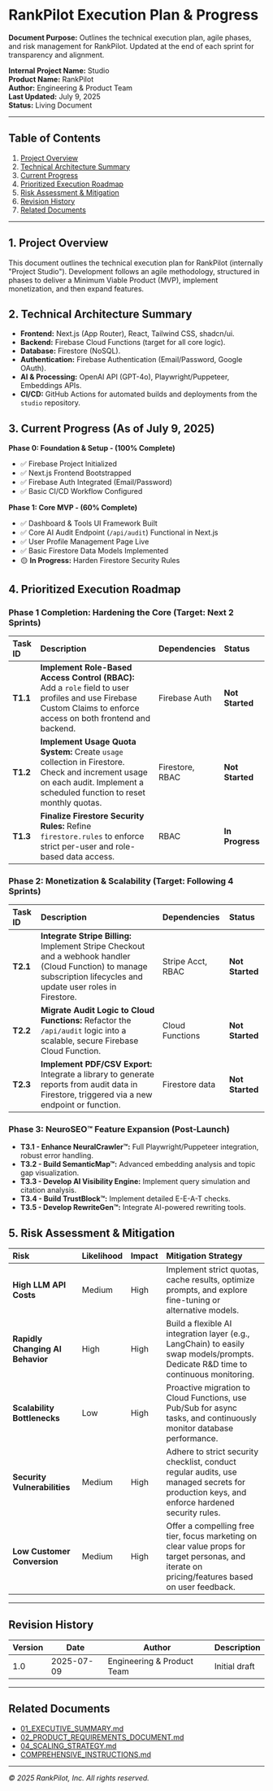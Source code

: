 # RankPilot Execution Plan & Progress

**Document Purpose:**
Outlines the technical execution plan, agile phases, and risk management for RankPilot. Updated at the end of each sprint for transparency and alignment.

**Internal Project Name:** Studio  
**Product Name:** RankPilot  
**Author:** Engineering & Product Team  
**Last Updated:** July 9, 2025  
**Status:** Living Document

---

## Table of Contents

1. [Project Overview](#1-project-overview)
2. [Technical Architecture Summary](#2-technical-architecture-summary)
3. [Current Progress](#3-current-progress-as-of-july-9-2025)
4. [Prioritized Execution Roadmap](#4-prioritized-execution-roadmap)
5. [Risk Assessment & Mitigation](#5-risk-assessment--mitigation)
6. [Revision History](#revision-history)
7. [Related Documents](#related-documents)

---

## 1. Project Overview

This document outlines the technical execution plan for RankPilot (internally "Project Studio"). Development follows an agile methodology, structured in phases to deliver a Minimum Viable Product (MVP), implement monetization, and then expand features.

## 2. Technical Architecture Summary

- **Frontend:** Next.js (App Router), React, Tailwind CSS, shadcn/ui.
- **Backend:** Firebase Cloud Functions (target for all core logic).
- **Database:** Firestore (NoSQL).
- **Authentication:** Firebase Authentication (Email/Password, Google OAuth).
- **AI & Processing:** OpenAI API (GPT-4o), Playwright/Puppeteer, Embeddings APIs.
- **CI/CD:** GitHub Actions for automated builds and deployments from the `studio` repository.

## 3. Current Progress (As of July 9, 2025)

**Phase 0: Foundation & Setup - (100% Complete)**

- ✅ Firebase Project Initialized
- ✅ Next.js Frontend Bootstrapped
- ✅ Firebase Auth Integrated (Email/Password)
- ✅ Basic CI/CD Workflow Configured

**Phase 1: Core MVP - (60% Complete)**

- ✅ Dashboard & Tools UI Framework Built
- ✅ Core AI Audit Endpoint (`/api/audit`) Functional in Next.js
- ✅ User Profile Management Page Live
- ✅ Basic Firestore Data Models Implemented
- 🟡 **In Progress:** Harden Firestore Security Rules

## 4. Prioritized Execution Roadmap

### Phase 1 Completion: Hardening the Core (Target: Next 2 Sprints)

| Task ID  | Description                                                                                                                                                                | Dependencies    | Status          |
| :------- | :------------------------------------------------------------------------------------------------------------------------------------------------------------------------- | :-------------- | :-------------- |
| **T1.1** | **Implement Role-Based Access Control (RBAC):** Add a `role` field to user profiles and use Firebase Custom Claims to enforce access on both frontend and backend.         | Firebase Auth   | **Not Started** |
| **T1.2** | **Implement Usage Quota System:** Create `usage` collection in Firestore. Check and increment usage on each audit. Implement a scheduled function to reset monthly quotas. | Firestore, RBAC | **Not Started** |
| **T1.3** | **Finalize Firestore Security Rules:** Refine `firestore.rules` to enforce strict per-user and role-based data access.                                                     | RBAC            | **In Progress** |

### Phase 2: Monetization & Scalability (Target: Following 4 Sprints)

| Task ID  | Description                                                                                                                                                          | Dependencies      | Status          |
| :------- | :------------------------------------------------------------------------------------------------------------------------------------------------------------------- | :---------------- | :-------------- |
| **T2.1** | **Integrate Stripe Billing:** Implement Stripe Checkout and a webhook handler (Cloud Function) to manage subscription lifecycles and update user roles in Firestore. | Stripe Acct, RBAC | **Not Started** |
| **T2.2** | **Migrate Audit Logic to Cloud Functions:** Refactor the `/api/audit` logic into a scalable, secure Firebase Cloud Function.                                         | Cloud Functions   | **Not Started** |
| **T2.3** | **Implement PDF/CSV Export:** Integrate a library to generate reports from audit data in Firestore, triggered via a new endpoint or function.                        | Firestore data    | **Not Started** |

### Phase 3: NeuroSEO™ Feature Expansion (Post-Launch)

- **T3.1 - Enhance NeuralCrawler™:** Full Playwright/Puppeteer integration, robust error handling.
- **T3.2 - Build SemanticMap™:** Advanced embedding analysis and topic gap visualization.
- **T3.3 - Develop AI Visibility Engine:** Implement query simulation and citation analysis.
- **T3.4 - Build TrustBlock™:** Implement detailed E-E-A-T checks.
- **T3.5 - Develop RewriteGen™:** Integrate AI-powered rewriting tools.

## 5. Risk Assessment & Mitigation

| Risk                             | Likelihood | Impact | Mitigation Strategy                                                                                                                             |
| :------------------------------- | :--------- | :----- | :---------------------------------------------------------------------------------------------------------------------------------------------- |
| **High LLM API Costs**           | Medium     | High   | Implement strict quotas, cache results, optimize prompts, and explore fine-tuning or alternative models.                                        |
| **Rapidly Changing AI Behavior** | High       | High   | Build a flexible AI integration layer (e.g., LangChain) to easily swap models/prompts. Dedicate R&D time to continuous monitoring.              |
| **Scalability Bottlenecks**      | Low        | High   | Proactive migration to Cloud Functions, use Pub/Sub for async tasks, and continuously monitor database performance.                             |
| **Security Vulnerabilities**     | Medium     | High   | Adhere to strict security checklist, conduct regular audits, use managed secrets for production keys, and enforce hardened security rules.      |
| **Low Customer Conversion**      | Medium     | High   | Offer a compelling free tier, focus marketing on clear value props for target personas, and iterate on pricing/features based on user feedback. |

---

## Revision History

| Version | Date       | Author                     | Description   |
| ------- | ---------- | -------------------------- | ------------- |
| 1.0     | 2025-07-09 | Engineering & Product Team | Initial draft |

---

## Related Documents

- [01_EXECUTIVE_SUMMARY.md](./01_EXECUTIVE_SUMMARY.md)
- [02_PRODUCT_REQUIREMENTS_DOCUMENT.md](./02_PRODUCT_REQUIREMENTS_DOCUMENT.md)
- [04_SCALING_STRATEGY.md](./04_SCALING_STRATEGY.md)
- [COMPREHENSIVE_INSTRUCTIONS.md](./COMPREHENSIVE_INSTRUCTIONS.md)

---

_© 2025 RankPilot, Inc. All rights reserved._
